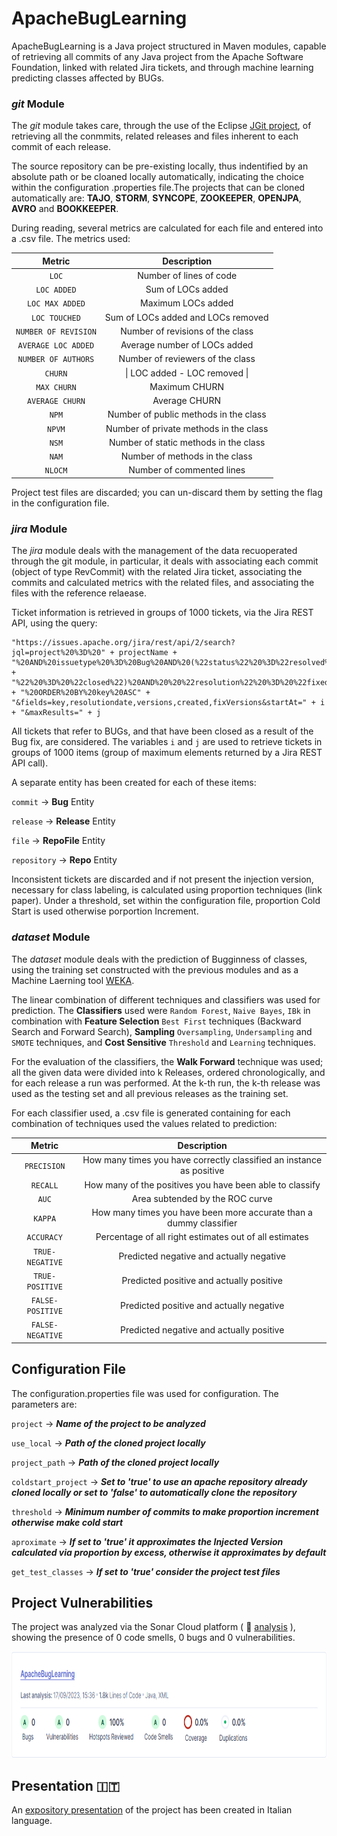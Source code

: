 
# ApacheBugLearning

ApacheBugLearning is a Java project structured in Maven modules, capable of retrieving all commits of any Java project from the Apache Software Foundation, linked with related Jira tickets, and through machine learning predicting classes affected by BUGs.



### _git_ Module

The _git_ module takes care, through the use of the Eclipse [JGit project](https://www.eclipse.org/jgit/), of retrieving all the conmmits, related releases and files inherent to each commit of each release.

The source repository can be pre-existing locally, thus indentified by an absolute path or be cloaned locally automatically, indicating the choice within the configuration .properties file.The projects that can be cloned automatically are: **TAJO**, **STORM**, **SYNCOPE**, **ZOOKEEPER**, **OPENJPA**, **AVRO** and **BOOKKEEPER**.

During reading, several metrics are calculated for each file and entered into a .csv file. The metrics used:

|     **Metric**     |             **Description**            |
|:------------------:|:--------------------------------------:|
|         `LOC`        | Number of lines of code                |
|      `LOC ADDED`     | Sum of LOCs added                      |
|    `LOC MAX ADDED`   | Maximum LOCs added                     |
|     `LOC TOUCHED`    | Sum of LOCs added and LOCs removed     |
| `NUMBER OF REVISION` | Number of revisions of the class       |
|  `AVERAGE LOC ADDED` | Average number of LOCs added           |
|  `NUMBER OF AUTHORS` | Number of reviewers of the class       |
|        `CHURN`       | \| LOC added - LOC removed \|          |
|      `MAX CHURN`     | Maximum CHURN                          |
|    `AVERAGE CHURN`   | Average CHURN                          |
|         `NPM`       | Number of public methods in the class  |
|        `NPVM`        | Number of private methods in the class |
|         `NSM`        | Number of static methods in the class  |
|         `NAM`        | Number of methods in the class         |
|        `NLOCM`       | Number of commented lines              |


Project test files are discarded; you can un-discard them by setting the flag in the configuration file.

### _jira_ Module

The _jira_ module deals with the management of the data recuoperated through the git module, in particular, it deals with associating each commit (object of type RevCommit) with the related Jira ticket, associating the commits and calculated metrics with the related files, and associating the files with the reference relaease. 

Ticket information is retrieved in groups of 1000 tickets, via the Jira REST API, using the query:

```
"https://issues.apache.org/jira/rest/api/2/search?jql=project%20%3D%20" + projectName +
"%20AND%20issuetype%20%3D%20Bug%20AND%20(%22status%22%20%3D%22resolved%22%20OR%20%22status" +
"%22%20%3D%20%22closed%22)%20AND%20%20%22resolution%22%20%3D%20%22fixed%22%20" + "%20ORDER%20BY%20key%20ASC" +
"&fields=key,resolutiondate,versions,created,fixVersions&startAt=" + i + "&maxResults=" + j
```

All tickets that refer to BUGs, and that have been closed as a result of the Bug fix, are considered. The variables `i` and `j` are used to retrieve tickets in groups of 1000 items (group of maximum elements returned by a Jira REST API call).

A separate entity has been created for each of these items:

`commit` → **Bug** Entity

`release` → **Release** Entity

`file` → **RepoFile** Entity

`repository` → **Repo** Entity

Inconsistent tickets are discarded and if not present the injection version, necessary for class labeling, is calculated using proportion techniques (link paper). Under a threshold, set within the configuration file, proportion Cold Start is used otherwise porportion Increment.

### _dataset_ Module

The _dataset_ module deals with the prediction of Bugginness of classes, using the training set constructed with the previous modules and as a Machine Laerning tool [WEKA](https://www.cms.waikato.ac.nz/ml/weka/).

The linear combination of different techniques and classifiers was used for prediction. The **Classifiers** used were `Random Forest`, `Naive Bayes`, `IBk` in combination with **Feature Selection** `Best First` techniques (Backward Search and Forward Search), **Sampling** `Oversampling`, `Undersampling` and `SMOTE` techniques, and **Cost Sensitive** `Threshold` and `Learning` techniques.

For the evaluation of the classifiers, the **Walk Forward** technique was used; all the given data were divided into k Releases, ordered chronologically, and for each release a run was performed. At the k-th run, the k-th release was used as the testing set and all previous releases as the training set.

For each classifier used, a .csv file is generated containing for each combination of techniques used the values related to prediction:

|   **Metric**   |           **Description**          |
|:--------------:|:----------------------------------:|
|    `PRECISION`   |  How many times you have correctly classified an instance as positive                  |
|     `RECALL`     | How many of the positives you have been able to classify                 |
|       `AUC`      | Area subtended by the ROC curve |
|      `KAPPA`     |  How many times you have been more accurate than a dummy classifier   |
|    `ACCURACY`    | Percentage of all right estimates out of all estimates       |
|  `TRUE-NEGATIVE` | Predicted negative and actually negative   |
|  `TRUE-POSITIVE` | Predicted positive and actually positive      |
| `FALSE-POSITIVE` | Predicted positive and actually negative                      |
| `FALSE-NEGATIVE` | Predicted negative and actually positive                      |



## Configuration File

The configuration.properties file was used for configuration. The parameters are:

`project` → ***Name of the project to be analyzed***

`use_local` → ***Path of the cloned project locally***

`project_path` → ***Path of the cloned project locally***

`coldstart_project` → ***Set to 'true' to use an apache repository already cloned locally or set to 'false' to automatically clone the repository***

`threshold` → ***Minimum number of commits to make proportion increment otherwise make cold start***

`aproximate` → ***If set to 'true' it approximates the Injected Version calculated via proportion by excess, otherwise it approximates by default***

`get_test_classes` → ***If set to 'true' consider the project test files***

## Project Vulnerabilities

The project was analyzed via the Sonar Cloud platform ( :link: [analysis](https://sonarcloud.io/summary/overall?id=callbrok_BugRetriever) ), showing the presence of 0 code smells, 0 bugs and 0 vulnerabilities.

<p float="center">
  <img src="https://github.com/callbrok/ApacheBugLearning/blob/b670b72555de043d87ddcbc2d8cc5524d6c55972/ProjectMaterial/image/sonar_cloud.png" width="900" height="170" >
</p>

## Presentation :it:

An [expository presentation](https://github.com/callbrok/ApacheBugLearning/blob/b670b72555de043d87ddcbc2d8cc5524d6c55972/ProjectMaterial/slide_MLforSE.pdf) of the project has been created in Italian language.
